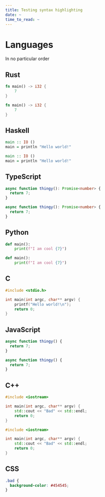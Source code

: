 ```yaml
---
title: Testing syntax highlighting
date: ~
time_to_read: ~
---
```


# Languages

In no particular order

## Rust

```rs
fn main() -> i32 {
    7
}
```

```rust
fn main() -> i32 {
    7
}
```

## Haskell

```hs
main :: IO ()
main = println "Hello world!"
```

```haskell
main :: IO ()
main = println "Hello world!"
```

## TypeScript

```ts
async function thingy(): Promise<number> {
  return 7;
}
```

```typescript
async function thingy(): Promise<number> {
  return 7;
}
```

## Python

```py
def main():
    print(f"I am cool {7}")
```

```python
def main():
    print(f"I am cool {7}")
```

## C

```c
#include <stdio.h>

int main(int argc, char** argv) {
    printf("Hello world!\n");
    return 0;
}
```

## JavaScript

```js
async function thingy() {
  return 7;
}
```

```javascript
async function thingy() {
  return 7;
}
```

## C++

```cpp
#include <iostream>

int main(int argc, char** argv) {
    std::cout << "Bad" << std::endl;
    return 0;
}
```

```c++
#include <iostream>

int main(int argc, char** argv) {
    std::cout << "Bad" << std::endl;
    return 0;
}
```

## CSS

```css
.bad {
  background-color: #454545;
}
```

